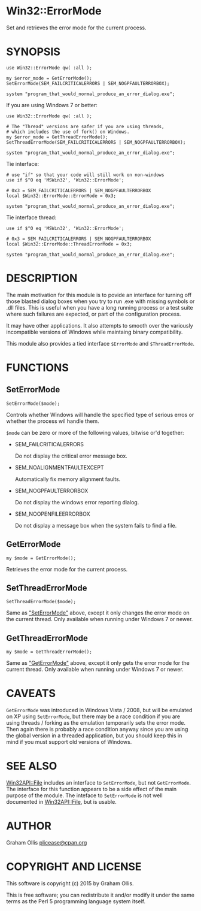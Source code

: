 # Win32::ErrorMode

Set and retrieves the error mode for the current process.

# SYNOPSIS

    use Win32::ErrorMode qw( :all );
    
    my $error_mode = GetErrorMode();
    SetErrorMode(SEM_FAILCRITICALERRORS | SEM_NOGPFAULTERRORBOX);
    
    system "program_that_would_normal_produce_an_error_dialog.exe";

If you are using Windows 7 or better:

    use Win32::ErrorMode qw( :all );
    
    # The "Thread" versions are safer if you are using threads,
    # which includes the use of fork() on Windows.
    my $error_mode = GetThreadErrorMode();
    SetThreadErrorMode(SEM_FAILCRITICALERRORS | SEM_NOGPFAULTERRORBOX);
    
    system "program_that_would_normal_produce_an_error_dialog.exe";

Tie interface:

    # use "if" so that your code will still work on non-windows
    use if $^O eq 'MSWin32', 'Win32::ErrorMode';
    
    # 0x3 = SEM_FAILCRITICALERRORS | SEM_NOGPFAULTERRORBOX
    local $Win32::ErrorMode::ErrorMode = 0x3;
    
    system "program_that_would_normal_produce_an_error_dialog.exe";

Tie interface thread:

    use if $^O eq 'MSWin32', 'Win32::ErrorMode';
    
    # 0x3 = SEM_FAILCRITICALERRORS | SEM_NOGPFAULTERRORBOX
    local $Win32::ErrorMode::ThreadErrorMode = 0x3; 
    
    system "program_that_would_normal_produce_an_error_dialog.exe";

# DESCRIPTION

The main motivation for this module is to povide an interface for
turning off those blasted dialog boxes when you try to run .exe
with missing symbols or .dll files.  This is useful when you have
a long running process or a test suite where such failures are
expected, or part of the configuration process.

It may have other applications.  It also attempts to smooth over
the variously incompatible versions of Windows while maintaing
binary compatibility.

This module also provides a tied interface `$ErrorMode` and
`$ThreadErrorMode`.

# FUNCTIONS

## SetErrorMode

    SetErrorMode($mode);

Controls whether Windows will handle the specified type of serious erros 
or whether the process wil handle them.

`$mode` can be zero or more of the following values, bitwise or'd 
together:

- SEM\_FAILCRITICALERRORS

    Do not display the critical error message box.

- SEM\_NOALIGNMENTFAULTEXCEPT

    Automatically fix memory alignment faults.

- SEM\_NOGPFAULTERRORBOX

    Do not display the windows error reporting dialog.

- SEM\_NOOPENFILEERRORBOX

    Do not display a message box when the system fails to find a file.

## GetErrorMode

    my $mode = GetErrorMode();

Retrieves the error mode for the current process.

## SetThreadErrorMode

    SetThreadErrorMode($mode);

Same as ["SetErrorMode"](#seterrormode) above, except it only changes the error mode
on the current thread.  Only available when running under Windows 7 or
newer.

## GetThreadErrorMode

    my $mode = GetThreadErrorMode();

Same as ["GetErrorMode"](#geterrormode) above, except it only gets the error mode
for the current thread.  Only available when running under Windows 7
or newer.

# CAVEATS

`GetErrorMode` was introduced in Windows Vista / 2008, but will be
emulated on XP using `SetErrorMode`, but there may be a race 
condition if you are using threads / forking as the emulation
temporarily sets the error mode.  Then again there is probably a
race condition anyway since you are using the global version in a
threaded application, but you should keep this in mind if you must
support old versions of Windows.

# SEE ALSO

[Win32API::File](https://metacpan.org/pod/Win32API::File) includes an interface to `SetErrorMode`, but not
`GetErrorMode`.  The interface for this function appears to be a
side effect of the main purpose of the module.  The inteface to
`SetErrorMode` is not well documented in [Win32API::File](https://metacpan.org/pod/Win32API::File), but is
usable.

# AUTHOR

Graham Ollis <plicease@cpan.org>

# COPYRIGHT AND LICENSE

This software is copyright (c) 2015 by Graham Ollis.

This is free software; you can redistribute it and/or modify it under
the same terms as the Perl 5 programming language system itself.
